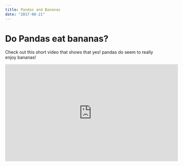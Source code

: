```yaml
---
title: Pandas and Bananas
date: "2017-08-21"
---
```


# Do Pandas eat bananas?

Check out this short video that shows that yes! pandas do
seem to really enjoy bananas!

<iframe width="560" height="315" src="https://www.youtube.com/embed/4SZl1r2O_bY" frameborder="0" allowfullscreen></iframe>